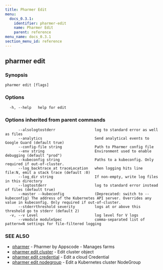 ```yaml
---
title: Pharmer Edit
menu:
  docs_0.3.1:
    identifier: pharmer-edit
    name: Pharmer Edit
    parent: reference
menu_name: docs_0.3.1
section_menu_id: reference
---
```

## pharmer edit



### Synopsis



```
pharmer edit [flags]
```

### Options

```
  -h, --help   help for edit
```

### Options inherited from parent commands

```
      --alsologtostderr                  log to standard error as well as files
      --analytics                        Send analytical events to Google Guard (default true)
      --config-file string               Path to Pharmer config file
      --env string                       Environment used to enable debugging (default "prod")
      --kubeconfig string                Paths to a kubeconfig. Only required if out-of-cluster.
      --log_backtrace_at traceLocation   when logging hits line file:N, emit a stack trace (default :0)
      --log_dir string                   If non-empty, write log files in this directory
      --logtostderr                      log to standard error instead of files (default true)
      --master --kubeconfig              (Deprecated: switch to --kubeconfig) The address of the Kubernetes API server. Overrides any value in kubeconfig. Only required if out-of-cluster.
      --stderrthreshold severity         logs at or above this threshold go to stderr (default 2)
  -v, --v Level                          log level for V logs
      --vmodule moduleSpec               comma-separated list of pattern=N settings for file-filtered logging
```

### SEE ALSO

* [pharmer](/docs/reference/pharmer.md)	 - Pharmer by Appscode - Manages farms
* [pharmer edit cluster](/docs/reference/pharmer_edit_cluster.md)	 - Edit cluster object
* [pharmer edit credential](/docs/reference/pharmer_edit_credential.md)	 - Edit a cloud Credential
* [pharmer edit nodegroup](/docs/reference/pharmer_edit_nodegroup.md)	 - Edit a Kubernetes cluster NodeGroup

